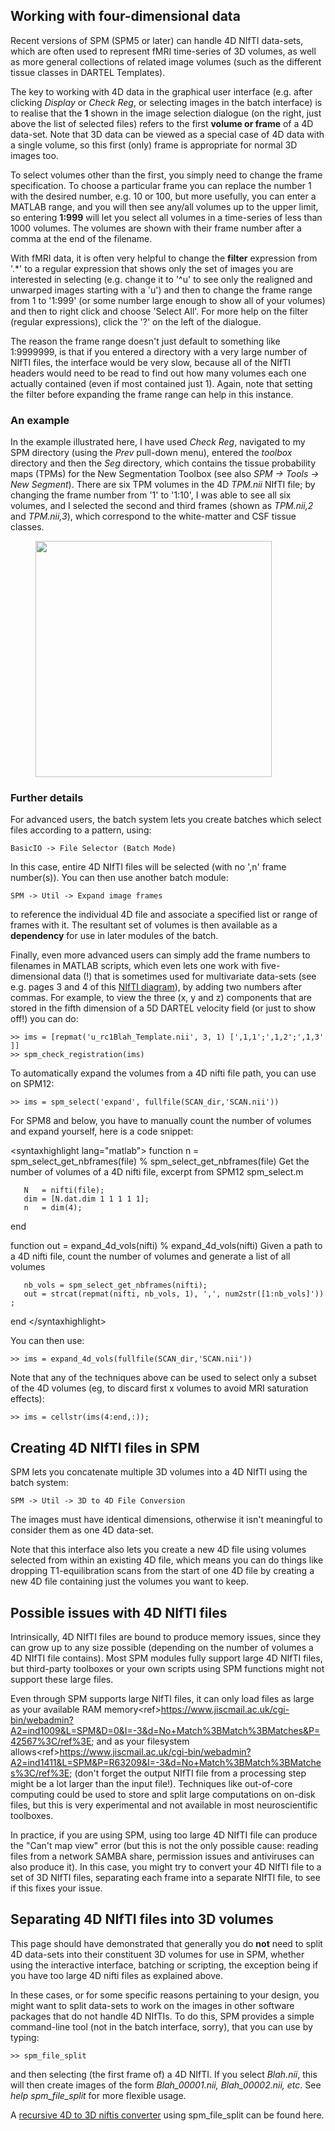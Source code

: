 ## Working with four-dimensional data

Recent versions of SPM (SPM5 or later) can handle 4D NIfTI data-sets,
which are often used to represent fMRI time-series of 3D volumes, as
well as more general collections of related image volumes (such as the
different tissue classes in DARTEL Templates).

The key to working with 4D data in the graphical user interface (e.g.
after clicking *Display* or *Check Reg*, or selecting images in the
batch interface) is to realise that the **1** shown in the image
selection dialogue (on the right, just above the list of selected files)
refers to the first **volume or frame** of a 4D data-set. Note that 3D
data can be viewed as a special case of 4D data with a single volume, so
this first (only) frame is appropriate for normal 3D images too.

To select volumes other than the first, you simply need to change the
frame specification. To choose a particular frame you can replace the
number 1 with the desired number, e.g. 10 or 100, but more usefully, you
can enter a MATLAB range, and you will then see any/all volumes up to
the upper limit, so entering **1:999** will let you select all volumes
in a time-series of less than 1000 volumes. The volumes are shown with
their frame number after a comma at the end of the filename.

With fMRI data, it is often very helpful to change the **filter**
expression from \'.\*\' to a regular expression that shows only the set
of images you are interested in selecting (e.g. change it to \'^u\' to
see only the realigned and unwarped images starting with a \'u\') and
then to change the frame range from 1 to \'1:999\' (or some number large
enough to show all of your volumes) and then to right click and choose
\'Select All\'. For more help on the filter (regular expressions), click
the \'?\' on the left of the dialogue.

The reason the frame range doesn\'t just default to something like
1:9999999, is that if you entered a directory with a very large number
of NIfTI files, the interface would be very slow, because all of the
NIfTI headers would need to be read to find out how many volumes each
one actually contained (even if most contained just 1). Again, note that
setting the filter before expanding the frame range can help in this
instance.

### An example

In the example illustrated here, I have used *Check Reg*, navigated to
my SPM directory (using the *Prev* pull-down menu), entered the
*toolbox* directory and then the *Seg* directory, which contains the
tissue probability maps (TPMs) for the New Segmentation Toolbox (see
also *SPM -\> Tools -\> New Segment*). There are six TPM volumes in the
4D *TPM.nii* NIfTI file; by changing the frame number from \'1\' to
\'1:10\', I was able to see all six volumes, and I selected the second
and third frames (shown as *TPM.nii,2* and *TPM.nii,3*), which
correspond to the white-matter and CSF tissue classes.

<figure markdown>
<div class="center">
<img src="../../../assets/figures/wikibooks/spm_4D_example.png" style="width:100mm" />
</div>
<figcaption></figcaption>
</figure>

### Further details

For advanced users, the batch system lets you create batches which
select files according to a pattern, using:

`BasicIO -> File Selector (Batch Mode)`

In this case, entire 4D NIfTI files will be selected (with no \',n\'
frame number(s)). You can then use another batch module:

`SPM -> Util -> Expand image frames`

to reference the individual 4D file and associate a specified list or
range of frames with it. The resultant set of volumes is then available
as a **dependency** for use in later modules of the batch.

Finally, even more advanced users can simply add the frame numbers to
filenames in MATLAB scripts, which even lets one work with
five-dimensional data (!) that is sometimes used for multivariate
data-sets (see e.g. pages 3 and 4 of this [NIfTI
diagram](http://nifti.nimh.nih.gov/nifti-1/documentation/nifti1diagrams_v2.pdf)),
by adding two numbers after commas. For example, to view the three (x, y
and z) components that are stored in the fifth dimension of a 5D DARTEL
velocity field (or just to show off!) you can do:

`>> ims = [repmat('u_rc1Blah_Template.nii', 3, 1) [',1,1';',1,2';',1,3']]`  
`>> spm_check_registration(ims)`

To automatically expand the volumes from a 4D nifti file path, you can
use on SPM12:

`>> ims = spm_select('expand', fullfile(SCAN_dir,'SCAN.nii'))`

For SPM8 and below, you have to manually count the number of volumes and
expand yourself, here is a code snippet:

\<syntaxhighlight lang=\"matlab\"\> function n =
spm_select_get_nbframes(file) % spm_select_get_nbframes(file) Get the
number of volumes of a 4D nifti file, excerpt from SPM12 spm_select.m

`   N   = nifti(file);`  
`   dim = [N.dat.dim 1 1 1 1 1];`  
`   n   = dim(4);`

end

function out = expand_4d_vols(nifti) % expand_4d_vols(nifti) Given a
path to a 4D nifti file, count the number of volumes and generate a list
of all volumes

`   nb_vols = spm_select_get_nbframes(nifti);`  
`   out = strcat(repmat(nifti, nb_vols, 1), ',', num2str([1:nb_vols]'));`

end \</syntaxhighlight\>

You can then use:

`>> ims = expand_4d_vols(fullfile(SCAN_dir,'SCAN.nii'))`

Note that any of the techniques above can be used to select only a
subset of the 4D volumes (eg, to discard first x volumes to avoid MRI
saturation effects):

`>> ims = cellstr(ims(4:end,:));`

## Creating 4D NIfTI files in SPM

SPM lets you concatenate multiple 3D volumes into a 4D NIfTI using the
batch system:

`SPM -> Util -> 3D to 4D File Conversion`

The images must have identical dimensions, otherwise it isn\'t
meaningful to consider them as one 4D data-set.

Note that this interface also lets you create a new 4D file using
volumes selected from within an existing 4D file, which means you can do
things like dropping T1-equilibration scans from the start of one 4D
file by creating a new 4D file containing just the volumes you want to
keep.

## Possible issues with 4D NIfTI files

Intrinsically, 4D NIfTI files are bound to produce memory issues, since
they can grow up to any size possible (depending on the number of
volumes a 4D NIfTI file contains). Most SPM modules fully support large
4D NIfTI files, but third-party toolboxes or your own scripts using SPM
functions might not support these large files.

Even through SPM supports large NIfTI files, it can only load files as
large as your available RAM
memory\<ref\><https://www.jiscmail.ac.uk/cgi-bin/webadmin?A2=ind1009&L=SPM&D=0&I=-3&d=No+Match%3BMatch%3BMatches&P=42567%3C/ref%3E>;
and as your filesystem
allows\<ref\><https://www.jiscmail.ac.uk/cgi-bin/webadmin?A2=ind1411&L=SPM&P=R63209&I=-3&d=No+Match%3BMatch%3BMatches%3C/ref%3E>;
(don\'t forget the output NIfTI file from a processing step might be a
lot larger than the input file!). Techniques like out-of-core computing
could be used to store and split large computations on on-disk files,
but this is very experimental and not available in most neuroscientific
toolboxes.

In practice, if you are using SPM, using too large 4D NIfTI file can
produce the \"Can\'t map view\" error (but this is not the only possible
cause: reading files from a network SAMBA share, permission issues and
antiviruses can also produce it). In this case, you might try to convert
your 4D NIfTI file to a set of 3D NIfTI files, separating each frame
into a separate NIfTI file, to see if this fixes your issue.

## Separating 4D NIfTI files into 3D volumes

This page should have demonstrated that generally you do **not** need to
split 4D data-sets into their constituent 3D volumes for use in SPM,
whether using the interactive interface, batching or scripting, the
exception being if you have too large 4D nifti files as explained above.

In these cases, or for some specific reasons pertaining to your design,
you might want to split data-sets to work on the images in other
software packages that do not handle 4D NIfTIs. To do this, SPM provides
a simple command-line tool (not in the batch interface, sorry), that you
can use by typing:

`>> spm_file_split`

and then selecting (the first frame of) a 4D NIfTI. If you select
*Blah.nii*, this will then create images of the form *Blah_00001.nii,
Blah_00002.nii, etc*. See *help spm_file_split* for more flexible usage.

A [recursive 4D to 3D niftis
converter](https://github.com/lrq3000/csg_mri_pipelines/blob/64622fb4289e485a6b2266dbbed08a3f5f0030b2/analysis/fmri/nifti_4dto3d_convert_recursive/nifti_4dto3d_convert_recursive.m)
using spm_file_split can be found here.
